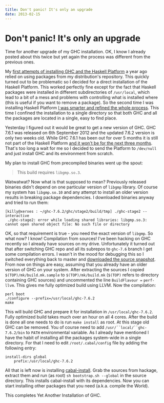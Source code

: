 ```yaml
---
title: Don't panic! It's only an upgrade
date: 2013-02-15
---
```


Don't panic! It's only an upgrade
=================================

Time for another upgrade of my GHC installation. OK, I know I already posted
about this twice but yet again the process was different from the previous ones.

My [first attempts of installing GHC and the Haskell
Platform](/posts/2012-03-20-installing-ghc-on-opensuse-linux.html) a year ago
relied on using packages from my distribution's repository. This quickly turned
out to be problematic so I decided for a direct installation of the Haskell
Platform. This worked perfectly fine except for the fact that Haskell packages
were installed in different subdirectories of `/usr/local`, which lead to a bit
of a mess and problems with controlling what is installed where (this is useful
if you want to remove a package). So the second time I was installing Haskell
Platform [I was smarter and refined the whole
process](/posts/2012-06-06-upgrading-haskell-platform-on-opensuse.html).  This
time I confined the installation to a single directory so that both GHC and all
the packages are located in a single, easy to find place.

Yesterday I figured out it would be great to get a new version of GHC. GHC 7.6.1
was released on 6th September 2012 and the updated 7.6.2 version is only two
weeks old. While GHC 7.6.1 has been out for over 5 months it is still not part
of the Haskell Platform [and it won't be for the next three
months](http://trac.haskell.org/haskell-platform/wiki/ReleaseTimetable). That's
too long a wait for me so I decided to send the Platform to `/dev/null` and just
install GHC and its environment from scratch.

My plan to install GHC from precompiled binaries went up the spout:

> This build requires `libgmp.so.3`.

Watwatwat? Now what is that supposed to mean? Previously released binaries
didn't depend on one particular version of `libgmp` library. Of course my system
has `libgmp.so.10` and any attempt to install an older version results in
breaking package dependencies. I downloaded binaries anyway and tried to run
them:

```
[killy@xerxes : ~/ghc-7.6.2/ghc/stage2/build/tmp] ./ghc-stage2 --interactive
 ./ghc-stage2: error while loading shared libraries: libgmp.so.3: cannot open shared object file: No such file or directory
```

OK, so that requirement is true - you need the exact version of `libgmp`. So
what now? I know! Compilation from sources! I've been hacking on GHC recently so
I already have sources on my drive. Unfortunately it turned out that after
switching GHC repo and all its subrepos to `ghc-7.6` branch I get some
compilation errors. I wasn't in the mood for debugging this so I switched
everything back to master and [downloaded the source
snapshot](http://www.haskell.org/ghc/dist/stable/dist/).  From now on things are
easy, assuming that you already have an older version of GHC on your
system. After extracting the sources I copied `$(TOP)/mk/build.mk.sample` to
`$(TOP)/mk/build.mk` (`$(TOP)` refers to directory containing GHC sources) and
uncommented the line `BuildFlavour =` `perf-llvm`. This gives me fully optimized
build using LLVM. Now the compilation:

```
perl boot
./configure --prefix=/usr/local/ghc-7.6.2
make
```

This will build GHC and prepare it for installation in `/usr/local/ghc-7.6.2`.
Fully optimized build takes much over an hour on all 4 cores. After the build is
done all one needs to do is run `make install` as root. At this stage old GHC
can be removed. You of course need to add `/usr/``local/``ghc-7.6.2/bin` to
`PATH` environmental variable. As I already have mentioned I have the habit of
installing all the packages system-wide in a single directory. For that I need
to edit `/root/.cabal/config` file by adding the following entry:

```
install-dirs global
    prefix:/usr/local/ghc-7.6.2
```

All that is left now is installing
[cabal-install](http://hackage.haskell.org/package/cabal-install).  Grab the
sources from hackage, extract them and run (as root) `sh bootstrap.sh --global`
in the source directory.  This installs cabal-install with its dependencies. Now
you can start installing other packages that you need (a.k.a. compile the
World).

This completes Yet Another Installation of GHC.

